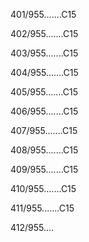 401/955.......C15 


402/955.......C15 


403/955.......C15 


404/955.......C15 


405/955.......C15 


406/955.......C15 


407/955.......C15 


408/955.......C15 


409/955.......C15 


410/955.......C15 


411/955.......C15 


412/955.... 

